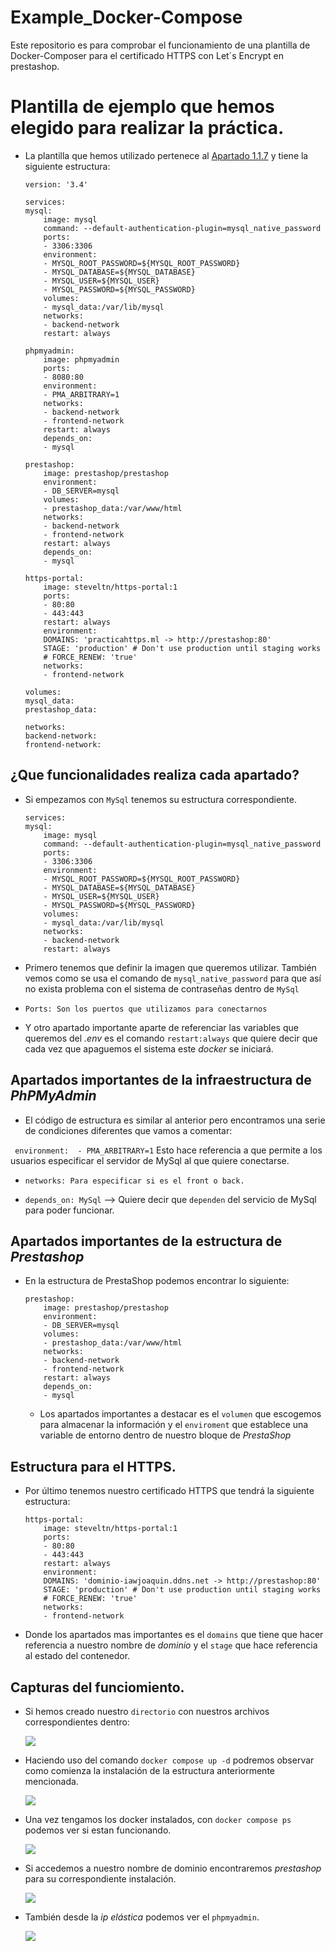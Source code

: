 # Example_Docker-Compose
Este repositorio es para comprobar el funcionamiento de una plantilla de Docker-Composer para el certificado HTTPS con Let´s Encrypt en prestashop.


# Plantilla de ejemplo que hemos elegido para realizar la práctica.

- La plantilla que hemos utilizado pertenece al [Apartado 1.1.7](https://josejuansanchez.org/iaw/practica-https-docker/index.html) y tiene la siguiente estructura:

    ```
    version: '3.4'

    services:
    mysql:
        image: mysql
        command: --default-authentication-plugin=mysql_native_password
        ports: 
        - 3306:3306
        environment: 
        - MYSQL_ROOT_PASSWORD=${MYSQL_ROOT_PASSWORD}
        - MYSQL_DATABASE=${MYSQL_DATABASE}
        - MYSQL_USER=${MYSQL_USER}
        - MYSQL_PASSWORD=${MYSQL_PASSWORD}
        volumes: 
        - mysql_data:/var/lib/mysql
        networks: 
        - backend-network
        restart: always
    
    phpmyadmin:
        image: phpmyadmin
        ports:
        - 8080:80
        environment: 
        - PMA_ARBITRARY=1
        networks: 
        - backend-network
        - frontend-network
        restart: always
        depends_on: 
        - mysql

    prestashop:
        image: prestashop/prestashop
        environment: 
        - DB_SERVER=mysql
        volumes:
        - prestashop_data:/var/www/html
        networks: 
        - backend-network
        - frontend-network
        restart: always
        depends_on: 
        - mysql

    https-portal:
        image: steveltn/https-portal:1
        ports:
        - 80:80
        - 443:443
        restart: always
        environment:
        DOMAINS: 'practicahttps.ml -> http://prestashop:80'
        STAGE: 'production' # Don't use production until staging works
        # FORCE_RENEW: 'true'
        networks:
        - frontend-network

    volumes:
    mysql_data:
    prestashop_data:

    networks: 
    backend-network:
    frontend-network:

    ```

## ¿Que funcionalidades realiza cada apartado?

- Si empezamos con `MySql` tenemos su estructura correspondiente.
    ```
    services:
    mysql:
        image: mysql
        command: --default-authentication-plugin=mysql_native_password
        ports: 
        - 3306:3306
        environment: 
        - MYSQL_ROOT_PASSWORD=${MYSQL_ROOT_PASSWORD}
        - MYSQL_DATABASE=${MYSQL_DATABASE}
        - MYSQL_USER=${MYSQL_USER}
        - MYSQL_PASSWORD=${MYSQL_PASSWORD}
        volumes: 
        - mysql_data:/var/lib/mysql
        networks: 
        - backend-network
        restart: always
    ```

- Primero tenemos que definir la imagen que queremos utilizar. También vemos como se usa el comando de `mysql_native_password` para que así no exista problema con el sistema de contraseñas dentro de `MySql`

- `Ports: Son los puertos que utilizamos para conectarnos`

- Y otro apartado importante aparte de referenciar las variables que queremos del *_.env_* es el comando `restart:always` que quiere decir que cada vez que apaguemos el sistema este *_docker_* se iniciará.


## Apartados importantes de la infraestructura de *_PhPMyAdmin_*

- El código de estructura es similar al anterior pero encontramos una serie de condiciones diferentes que vamos a comentar:

`  environment: 
      - PMA_ARBITRARY=1 ` Esto hace referencia a que permite a los usuarios especificar el servidor de MySql al que quiere conectarse.

- `networks: Para especificar si es el front o back.`

- `depends_on: MySql` --> Quiere decir que `dependen` del servicio de MySql para poder funcionar.

## Apartados importantes de la estructura de *_Prestashop_*

- En la estructura de PrestaShop podemos encontrar lo siguiente:

    ```
    prestashop:
        image: prestashop/prestashop
        environment: 
        - DB_SERVER=mysql
        volumes:
        - prestashop_data:/var/www/html
        networks: 
        - backend-network
        - frontend-network
        restart: always
        depends_on: 
        - mysql
    ```
    - Los apartados importantes a destacar es el `volumen` que escogemos para almacenar la información y el `enviroment` que establece una variable de entorno dentro de nuestro bloque de *_PrestaShop_*

## Estructura para el HTTPS.

- Por último tenemos nuestro certificado HTTPS que tendrá la siguiente estructura: 
    ``` 
    https-portal:
        image: steveltn/https-portal:1
        ports:
        - 80:80
        - 443:443
        restart: always
        environment:
        DOMAINS: 'dominio-iawjoaquin.ddns.net -> http://prestashop:80'
        STAGE: 'production' # Don't use production until staging works
        # FORCE_RENEW: 'true'
        networks:
        - frontend-network
    ```

- Donde los apartados mas importantes es el `domains` que tiene que hacer referencia a nuestro nombre de *_dominio_* y el `stage` que hace referencia al estado del contenedor.

## Capturas del funciomiento.

- Si hemos creado nuestro `directorio` con nuestros archivos correspondientes dentro:

    ![](images/cap1.png)

- Haciendo uso del comando `docker compose up -d` podremos observar como comienza la instalación de la estructura anteriormente mencionada.

    ![](images/cap2.png)

- Una vez tengamos los docker instalados, con `docker compose ps` podemos ver si estan funcionando.

    ![](images/cap3.png)

- Si accedemos a nuestro nombre de dominio encontraremos *_prestashop_* para su correspondiente instalación.

    ![](images/cap4.png)

- También desde la *_ip elástica_* podemos ver el `phpmyadmin`.

    ![](images/cap5.png)